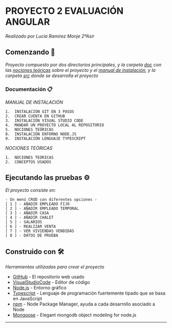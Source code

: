 # PROYECTO 2 EVALUACIÓN ANGULAR

_Realizado por Lucía Ramírez Monje 2ºAsir_

## Comenzando 🚀

_Proyecto compuesto por dos directorios principales,  y la carpeta [doc](https://github.com/ramirezmonjelucia2/ramirezmonjelucia2-Proyecto1Ev_typescript-/tree/main/doc) con las [nociones teóricas](https://github.com/ramirezmonjelucia2/ramirezmonjelucia2-Proyecto1Ev_typescript-/blob/main/doc/NOCIONES%20TE%C3%93RICAS.pdf) sobre el proyecto y el [manual de instalación](https://github.com/ramirezmonjelucia2/ramirezmonjelucia2-Proyecto1Ev_typescript-/blob/main/doc/MANUAL%20INSTALACI%C3%93N.pdf), y la carpeta [src](https://github.com/ramirezmonjelucia2/ramirezmonjelucia2-Proyecto1Ev_typescript-/tree/main/src) donde se desarrolla el proyecto_


### Documentación 📋

_MANUAL DE INSTALACIÓN_

```
1.	INSTALACIÓN GIT EN 3 PASOS
2.	CREAR CUENTA EN GITHUB
3.	INSTALACIÓN VISUAL STUDIO CODE 
4.	MANDAR UN PROYECTO LOCAL AL REPOSITORIO
5.	NOCIONES TEÓRICAS
8.	INSTALACIÓN ENTORNO NODE.JS  
9.	INSTALACIÓN LENGUAJE TYPESCRIPT  

```
_NOCIONES TEÓRICAS_

```
1.  NOCIONES TEÓRICAS
2.  CONCEPTOS USADOS

```

## Ejecutando las pruebas ⚙️

_El proyecto consiste en:_

```
- Un menú CRUD con diferentes opciones -
[ 1 ] - AÑADIR EMPLEADO FIJO
[ 2 ] - AÑADIR EMPLEADO TEMPORAL
[ 3 ] - AÑADIR CASA
[ 4 ] - AÑADIR CHALET
[ 5 ] - SALARIOS
[ 6 ] - REALIZAR VENTA
[ 7 ] - VER VIVIENDAS VENDIDAS
[ 8 ] - DATOS DE PRUEBA

```


## Construido con 🛠️

_Herramientas utilizadas para crear el proyecto_

* [GitHub](https://github.com/) - El repositorio web usado
* [VisualStudioCode](https://code.visualstudio.com/) - Editor de código
* [Node.js](https://nodejs.org/es/) - Entorno gráfico
* [Typescript](https://www.typescriptlang.org/) - Lenguaje de programación fuertemente tipado que se basa en JavaScript
* [npm](https://www.npmjs.com/) -  Node Package Manager, ayuda a cada desarrollo asociado a Node
* [Mongoose](https://mongoosejs.com/) -  Elegant mongodb object modeling for node.js

---
